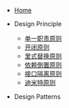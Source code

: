 - [Home](/)

- Design Principle

  - [单一职责原则](/designprinciple/单一职责原则.md)
  - [开闭原则](/designprinciple/开闭原则.md)
  - [里式替换原则](/designprinciple/里式替换原则.md)
  - [依赖倒置原则](/designprinciple/依赖倒置原则.md)
  - [接口隔离原则](/designprinciple/接口隔离原则.md)
  - [迪米特原则](/designprinciple/迪米特原则.md)

- Design Patterns
